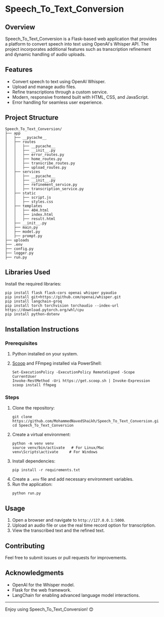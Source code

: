 # Speech_To_Text_Conversion

## Overview
Speech_To_Text_Conversion is a Flask-based web application that provides a platform to convert speech into text using OpenAI's Whisper API. The project incorporates additional features such as transcription refinement and dynamic handling of audio uploads.

## Features
- Convert speech to text using OpenAI Whisper.
- Upload and manage audio files.
- Refine transcriptions through a custom service.
- Modern, responsive frontend built with HTML, CSS, and JavaScript.
- Error handling for seamless user experience.

## Project Structure
```
Speech_To_Text_Conversion/
├── app
│   ├── __pycache__
│   ├── routes
│   │   ├── __pycache__
│   │   ├── __init__.py
│   │   ├── error_routes.py
│   │   ├── home_routes.py
│   │   ├── transcribe_routes.py
│   │   ├── upload_routes.py
│   ├── services
│   │   ├── __pycache__
│   │   ├── __init__.py
│   │   ├── refinement_service.py
│   │   ├── transcription_service.py
│   ├── static
│   │   ├── script.js
│   │   ├── styles.css
│   ├── templates
│   │   ├── 404.html
│   │   ├── index.html
│   │   ├── result.html
│   ├── __init__.py
│   ├── main.py
│   ├── model.py
│   ├── prompt.py
├── uploads
├── .env
├── config.py
├── logger.py
├── run.py
```

## Libraries Used
Install the required libraries:

```
pip install flask flask-cors openai whisper pyaudio
pip install git+https://github.com/openai/whisper.git
pip install langchain-groq
pip install torch torchvision torchaudio --index-url https://download.pytorch.org/whl/cpu
pip install python-dotenv
```

## Installation Instructions
### Prerequisites
1. Python installed on your system.
2. [Scoop](https://scoop.sh/) and FFmpeg installed via PowerShell:

   ```
   Set-ExecutionPolicy -ExecutionPolicy RemoteSigned -Scope CurrentUser
   Invoke-RestMethod -Uri https://get.scoop.sh | Invoke-Expression
   scoop install ffmpeg
   ```

### Steps
1. Clone the repository:
   ```
   git clone https://github.com/MohammedNavedShaikh/Speech_To_Text_Conversion.git
   cd Speech_To_Text_Conversion
   ```
2. Create a virtual environment:
   ```
   python -m venv venv
   source venv/bin/activate   # For Linux/Mac
   venv\Scripts\activate     # For Windows
   ```
3. Install dependencies:
   ```
   pip install -r requirements.txt
   ```
4. Create a `.env` file and add necessary environment variables.
5. Run the application:
   ```
   python run.py
   ```

## Usage
1. Open a browser and navigate to `http://127.0.0.1:5000`.
2. Upload an audio file or use the real time record option for transcription.
3. View the transcribed text and the refined text.

## Contributing
Feel free to submit issues or pull requests for improvements.

## Acknowledgments
- OpenAI for the Whisper model.
- Flask for the web framework.
- LangChain for enabling advanced language model interactions.

---

Enjoy using Speech_To_Text_Conversion! 😊

